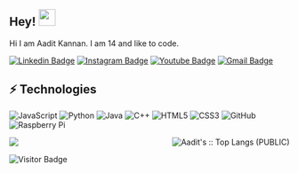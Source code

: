 ## Hey! <img src="https://raw.githubusercontent.com/aemmadi/aemmadi/master/wave.gif" width="30px">

Hi I am Aadit Kannan. I am 14 and like to code.

[![Linkedin Badge](https://img.shields.io/badge/-AaditKannan-blue?style=flat-square&logo=Linkedin&logoColor=white&link=https://www.linkedin.com/in/aadit-kannan-693bb822a/)](https://www.linkedin.com/in/aadit-kannan-693bb822a/)
[![Instagram Badge](https://img.shields.io/badge/-aaditkannan-purple?style=flat-square&logo=instagram&logoColor=white&link=https://instagram.com/aaditkannan/)](https://instagram.com/aaditkannan)
[![Youtube Badge](https://img.shields.io/badge/-aad1t-darkred?style=flat-square&logo=youtube&logoColor=white&link=https://www.youtube.com/channel/UClompjyQ83_Riyb7FtTbPdQ)](https://www.youtube.com/channel/UClompjyQ83_Riyb7FtTbPdQ)
[![Gmail Badge](https://img.shields.io/badge/-aaditkannan734@gmail.com-c14438?style=flat-square&logo=Gmail&logoColor=white&link=mailto:aaditkannan734@gmail.com)](mailto:aaditkannan734@gmail.com)

## ⚡ Technologies

![JavaScript](https://img.shields.io/badge/-JavaScript-black?style=flat-square&logo=javascript)
![Python](https://img.shields.io/badge/-Python-black?style=flat-square&logo=Python)
![Java](https://img.shields.io/badge/-java-E34A86?style=flat-square&logo=java)
![C++](https://img.shields.io/badge/-C++-00599C?style=flat-square&logo=c)
![HTML5](https://img.shields.io/badge/-HTML5-E34F26?style=flat-square&logo=html5&logoColor=white)
![CSS3](https://img.shields.io/badge/-CSS3-1572B6?style=flat-square&logo=css3)
![GitHub](https://img.shields.io/badge/-GitHub-181717?style=flat-square&logo=github)
![Raspberry Pi](https://img.shields.io/badge/-Raspberry%20Pi-C51A4A?style=flat-square&logo=Raspberry-Pi)

<img align="left" src="https://github-readme-stats.vercel.app/api?username=AaditMassaHacka&&layout=compact&count_private=true&show_icons=true&hide_border=true&include_all_commits=true&bg_color=0D1117&title_color=bd001f&text_color=FFFFFF&icon_color=FFFFFF&theme=tokyo_night"/>
<p align="right"><img src="https://github-readme-stats.vercel.app/api/top-langs/?username=AaditMassaHacka&langs_count=100&theme=tokyonight&layout=compact" alt="Aadit's :: Top Langs (PUBLIC)" /></p>


![Visitor Badge](https://visitor-badge.laobi.icu/badge?page_id=aaditmassahacka.aaditmassahacka)
